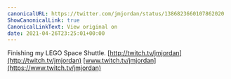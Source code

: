 ```yaml
---
canonicalURL: https://twitter.com/jmjordan/status/1386823660107862020
ShowCanonicalLink: true
CanonicalLinkText: View original on
date: 2021-04-26T23:25:01+00:00
---
```

Finishing my LEGO Space Shuttle. [http://twitch.tv/jmjordan](http://twitch.tv/jmjordan) [www.twitch.tv/jmjordan](https://www.twitch.tv/jmjordan)